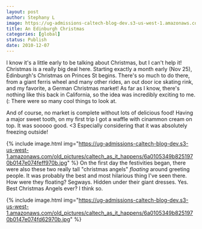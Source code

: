 ```yaml
---
layout: post
author: Stephany L
image: https://ug-admissions-caltech-blog-dev.s3-us-west-1.amazonaws.com/old_pictures/caltech_as_it_happens/6a0105349b8251970b0148c67e4dc0970c.jpg
title: An Edinburgh Christmas
categories: [global]
status: Publish
date: 2010-12-07
---
```


I know it's a little early to be talking about Christmas, but I can't help it! Christmas is a really big deal here. Starting exactly a month early (Nov 25), Edinburgh's Christmas on Princes St begins. There's so much to do there, from a giant ferris wheel and many other rides, an out door ice skating rink, and my favorite, a German Christmas market! As far as I know, there's nothing like this back in California, so the idea was incredibly exciting to me. (: There were so many cool things to look at.

And of course, no market is complete without lots of delicious food! Having a major sweet tooth, on my first trip I got a waffle with cinammon cream on top. It was sooooo good. &lt;3 Especially considering that it was absolutely freezing outside!


{% include image.html img="https://ug-admissions-caltech-blog-dev.s3-us-west-1.amazonaws.com/old_pictures/caltech_as_it_happens/6a0105349b8251970b0147e074feff970b.jpg" %}
On the first day the festivities began, there were also these two really tall "christmas angels" *floating* around greeting people. It was probably the best and most hilarious thing I've seen there. How were they floating? Segways. Hidden under their giant dresses. Yes. Best Christmas Angels ever? I think so.


{% include image.html img="https://ug-admissions-caltech-blog-dev.s3-us-west-1.amazonaws.com/old_pictures/caltech_as_it_happens/6a0105349b8251970b0147e074fd62970b.jpg" %}
